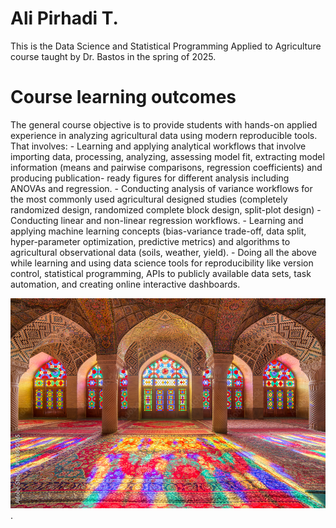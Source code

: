 # Ali Pirhadi T.

This is the Data Science and Statistical Programming Applied to Agriculture course taught by Dr. Bastos in the spring of 2025.

# Course learning outcomes
The general course objective is to provide students with hands-on applied experience in analyzing
agricultural data using modern reproducible tools. That involves: - Learning and applying analytical
workflows that involve importing data, processing, analyzing, assessing model fit, extracting model
information (means and pairwise comparisons, regression coefficients) and producing publication-
ready figures for different analysis including ANOVAs and regression. - Conducting analysis of
variance workflows for the most commonly used agricultural designed studies (completely
randomized design, randomized complete block design, split-plot design) - Conducting linear and
non-linear regression workflows. - Learning and applying machine learning concepts (bias-variance
trade-off, data split, hyper-parameter optimization, predictive metrics) and algorithms to
agricultural observational data (soils, weather, yield). - Doing all the above while learning and using
data science tools for reproducibility like version control, statistical programming, APIs to publicly
available data sets, task automation, and creating online interactive dashboards.



![](https://github.com/alipirhadits/Alipirhadi/blob/5e54bf48b920d2f6473d8d0288870f841101fea6/1000.jpg).


